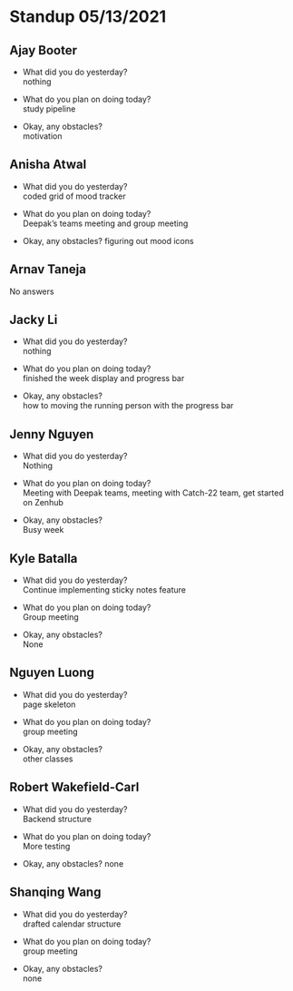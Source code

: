 # Standup 05/13/2021

## **Ajay Booter**
- What did you do yesterday?  
nothing

- What do you plan on doing today?  
study pipeline

- Okay, any obstacles?  
motivation

## **Anisha Atwal**
- What did you do yesterday?  
coded grid of mood tracker

- What do you plan on doing today?  
Deepak’s teams meeting and group meeting

- Okay, any obstacles?
figuring out mood icons

## **Arnav Taneja**
No answers

## **Jacky Li**
- What did you do yesterday?  
nothing

- What do you plan on doing today?  
finished the week display and progress bar

- Okay, any obstacles?  
how to moving the running person with the progress bar

## **Jenny Nguyen**
- What did you do yesterday?  
Nothing

- What do you plan on doing today?  
Meeting with Deepak teams, meeting with Catch-22 team, get started on Zenhub

- Okay, any obstacles?  
Busy week

## **Kyle Batalla**
- What did you do yesterday?  
Continue implementing sticky notes feature

- What do you plan on doing today?  
Group meeting

- Okay, any obstacles?  
None

## **Nguyen Luong**
- What did you do yesterday?  
page skeleton

- What do you plan on doing today?  
group meeting

- Okay, any obstacles?  
other classes

## **Robert Wakefield-Carl**
- What did you do yesterday?  
Backend structure

- What do you plan on doing today?  
More testing

- Okay, any obstacles?
none

## **Shanqing Wang**
- What did you do yesterday?  
drafted calendar structure

- What do you plan on doing today?  
group meeting

- Okay, any obstacles?  
none


